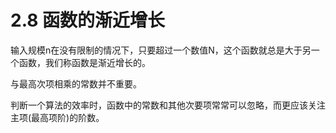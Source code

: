 # 2.8 函数的渐近增长
输入规模n在没有限制的情况下，只要超过一个数值N，这个函数就总是大于另一个函数，我们称函数是渐近增长的。

与最高次项相乘的常数并不重要。

判断一个算法的效率时，函数中的常数和其他次要项常常可以忽略，而更应该关注主项(最高项阶)的阶数。